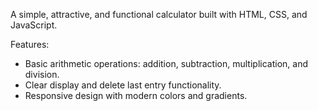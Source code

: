 A simple, attractive, and functional calculator built with HTML, CSS, and JavaScript.

Features:

- Basic arithmetic operations: addition, subtraction, multiplication, and division.
- Clear display and delete last entry functionality.
- Responsive design with modern colors and gradients.

